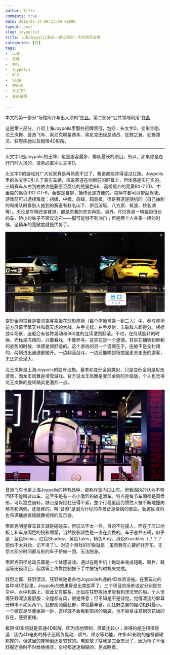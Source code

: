 ```yaml
---
author: YiYin
comments: true
date: 2016-05-14 09:11:09 +0800
layout: post
slug: joypolis3
title: 上海Joypolis漫记——第三部分：大型游艺设施
categories: [行]
tags:
-  上海
-  攻略
-  游记
-  Joypolis
-  ACG
-  Sega
-  游乐园
-  头文字D
-  变形金刚

---
```


本文的第一部分“场馆简介与出入须知”<a href="http://whyhow.github.io/2016/05/12/joypolis1.html">在此</a>。第二部分“公共领域利用”<a href="http://whyhow.github.io/2016/05/13/joypolis2.html">在此</a>

这是第三部分，介绍上海Joypolis里那些招牌项目，包括：头文字D、变形金刚、龙王岚舞、音游飞车、索尼克明星赛车、索尼克田径总动员、狂野之翼、狂野漂流、狂野疾驰以及极限4D影院。
<hr>

头文字D是Joypolis的王牌，也是游客最多、排队最长的项目。所以，如果你是在开门时入场的，请务必直冲头文字D。

头文字D的游戏对广大玩家真是再熟悉不过了，赛道都能背得滚瓜烂熟。Joypolis里的头文字D引入了真实车辆，虽说赛道在你眼前的屏幕上，但体感是实打实的。三辆赛车从左到右依次是藤原豆腐店的熊猫色86、高桥启介的亮黄RX-7 FD、中里毅的黑色R32 GT-R，全部是自排，操作还是方便的。每辆车都可以带副驾驶。游戏前可以选择难度：初级、中级、高级、超高级，但是赛道是随机的（自己抽到的和排队时看别人抽到的赛道有秋名山下、伊吕波坂、八方原、筑波、秋名湖等）。无论是车辆还是赛道，都是原著的忠实再现。另外，R32真是一辆轴距很长的车，娇小的妹子不建议选它——脚可能够不到油门；但是两个人共乘一辆的时候，这辆车的宽敞度就是优势了。

<img src="/public/images/sega/TWZD.jpg" alt="">

变形金刚项目是要求乘客乘坐在球形座舱（每个座舱可乘一到二人）中，参与座椅前方屏幕里擎天柱和霸天虎的大战。左手光标，右手发射，击破敌人即得分。根据战斗场景，座舱会有各种晃动和360度的连续激烈翻滚。不过，在持续旋转的时候，光标是冻结的，只能看戏，不能参与。这实在是一个遗憾。其实在翻转到仰躺的姿势的时候，体感是很舒适的。这个游戏的另一个遗憾在于，座舱不是全封闭的，两侧进出通道都敞开。一边翻滚战斗，一边还能瞟到场馆里走来走去的游客，无法完全浸入。

龙王岚舞是上海Joypolis的独有设施。基本和变形金刚类似，只是变形金刚是射击游戏，而龙王岚舞是滑雪游戏。官方说龙王岚舞是变形金刚的升级版，个人也觉得龙王岚舞的旋转确实更激烈一点。

<img src="/public/images/sega/LWLW.jpg" alt="">

音游飞车也是上海Joypolis的特有品种，被称作室内过山车。但我固执的认为不带回环不能叫过山车，这至多是有一点小激烈的轨道滑车。特点是每节车厢都是圆盘形，可以独立自转。缺点是保险杠压得不紧，整个行程里因为惯性人被不断地撞向椅背和两侧，还挺疼的。叫“音游”是因为行程的背景音是紫嫣的歌曲，轨道区域内也布满播放紫嫣跳舞视频的显示器。

索尼克明星赛车其实就是碰碰车，但玩法不太一样。目的不在撞人，而在于压过地板上和车身同色的投影图案，当然投影颜色是一直在变换的。车子总共五辆，似乎是：蓝色Sonic，红色Shadow，黄色Tales，粉色Amy，绿色Knuckles（？？？貌似不太对劲，记不清了）。对这个游戏的印象就是：虽然我有心要好好开车，无奈大部分时间都与别的车子挤做一团、无法脱身。

索尼克田径总动员算是一个体感游戏。通过在跑步机上跑动来完成短跑、跨栏、跳远等田径项目，起跳等工作靠控制按下手中按钮的时机来完成。

狂野之翼、狂野漂流、狂野疾驰是各地Joypolis共通的4D体验设施。在我玩过的各种4D项目里，Joypolis的效果算是出类拔萃了。三个项目的场景设定分别是在空中、水中和路上，彼此又有联系，比如在狂野疾驰里能看到漂流里的船。个人觉得狂野漂流最舒服：全程都有风，很是惬意；但不知是不是错觉，觉得漂流的屏幕分辨率不如另两个。狂野疾驰最狂野，体验最丰富。而狂野之翼的晃动相对最小。一个建议是尽量坐第一排，这样既不会看到前排的脑袋，也不容易注意到天花板的存在，感受更棒。

极限4D影院就是普通4D影院。因为场地限制，屏幕比较小；难得的是座椅很舒适：因为4D电影的椅子还肩负晃动、喷气、喷水等功能，许多4D影院的座椅都硬邦邦的，但这里的座椅倒还是软软的。电影放了啥我是完全忘记了，因为椅子不但舒服还会时不时给捶捶背，全程都迷迷糊糊的，差点睡着。